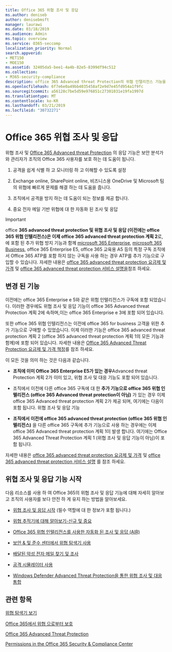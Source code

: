 ```yaml
---
title: Office 365 위협 조사 및 응답
ms.author: deniseb
author: denisebmsft
manager: laurawi
ms.date: 03/18/2019
ms.audience: Admin
ms.topic: overview
ms.service: O365-seccomp
localization_priority: Normal
search.appverid:
- MET150
- MOE150
ms.assetid: 32405da5-bee1-4a4b-82e5-8399df94c512
ms.collection:
- M365-security-compliance
description: office 365 Advanced threat Protection의 위협 인텔리전스 기능을 통해 조직에 대 한 위협을 파악 하 고, 맬웨어, 피싱 및 기타 공격에 대처 하 고 사용자를 대신 하 여 Office 365에서 검색 한 기타 공격과 위협을 검색할 수 있는 방법을 알아봅니다. 슬라이더.
ms.openlocfilehash: 6f7e6e0a49bb4035458af2e9d7e45fd954a1f9fc
ms.sourcegitcommit: a56128c7be5d59e976851c27301031e19fa1997d
ms.translationtype: MT
ms.contentlocale: ko-KR
ms.lasthandoff: 03/21/2019
ms.locfileid: "30732271"
---
```

# <a name="office-365-threat-investigation-and-response"></a>Office 365 위협 조사 및 응답

위협 조사 및 [Office 365 Advanced threat Protection](office-365-atp.md) 의 응답 기능은 보안 분석가와 관리자가 조직의 Office 365 사용자를 보호 하는 데 도움이 됩니다.
  
1. 공격을 쉽게 식별 하 고 모니터링 하 고 이해할 수 있도록 설정
    
2. Exchange online, SharePoint online, 비즈니스용 OneDrive 및 Microsoft 팀의 위협에 빠르게 문제를 해결 하는 데 도움을 줍니다.
    
3. 조직에서 공격을 방지 하는 데 도움이 되는 정보를 제공 합니다.

4. 중요 전자 메일 기반 위협에 대 한 자동화 된 조사 및 응답
    
> [!IMPORTANT]
> office **365 advanced threat protection 및 위협 조사 및 응답 (이전에는 office 365 위협 인텔리전스)은 이제 office 365 advanced threat protection 계획 2**로,에 포함 된 추가 위협 방지 기능과 함께 [microsoft 365 Enterprise](https://www.microsoft.com/microsoft-365/enterprise/home), [microsoft 365 Business](https://www.microsoft.com/microsoft-365/business), office 365 Enterprise E5, office 365 교육용 A5 등의 특정 구독 조직에서 Office 365 ATP를 포함 하지 않는 구독을 사용 하는 경우 ATP를 추가 기능으로 구입할 수 있습니다. 자세한 내용은 [office 365 advanced threat protection 요금제 및 가격](https://products.office.com/exchange/advance-threat-protection) 및 [office 365 advanced threat protection 서비스 설명을](https://docs.microsoft.com/office365/servicedescriptions/office-365-advanced-threat-protection-service-description#whats-new-in-office-365-advanced-threat-protection-atp)참조 하세요. 
  
## <a name="whats-changing"></a>변경 된 기능

이전에는 office 365 Enterprise e 5와 같은 위험 인텔리전스가 구독에 포함 되었습니다. 이러한 경우에도 위협 조사 및 응답 기능이 office 365 Advanced threat Protection 계획 2에 속하며,이는 office 365 Enterprise e 3에 포함 되어 있습니다. 

또한 office 365 위협 인텔리전스는 이전에 office 365 for business 고객을 위한 추가 기능으로 구매할 수 있었습니다. 이제 이러한 기능은 office 365 advanced threat protection 계획 2 (office 365 advanced threat protection 계획 1의 모든 기능과 함께)에 포함 되어 있습니다. 자세한 내용은 [Office 365 Advanced Threat Protection 요금제 및 가격 책정](https://products.office.com/exchange/advance-threat-protection)를 참조 하세요.

이 모든 것을 의미 하는 것은 다음과 같습니다.

- **조직에 이미 Office 365 Enterprise E5가 있는 경우**Advanced threat Protection 계획 2가 이미 있고, 위협 조사 및 대응 기능도 포함 되어 있습니다.

- 조직에서 이전에 다른 office 365 구독에 대 한 **추가 기능으로 office 365 위협 인텔리전스 (office 365 Advanced threat protection이 아님)** 가 있는 경우 이제 office 365 Advanced threat protection 계획 2가 제공 되며, 여기에는 다음이 포함 됩니다. 위협 조사 및 응답 기능 

- **조직에서 이전에 office 365 advanced threat protection (office 365 위협 인텔리전스)** 을 다른 office 365 구독에 추가 기능으로 사용 하는 경우에는 이제 office 365 Advanced threat protection 계획 1이 발생 합니다. 여기에는 Office 365 Advanced Threat Protection 계획 1 (위협 조사 및 응답 기능이 아님)이 포함 됩니다.

자세한 내용은 [office 365 advanced threat protection 요금제 및 가격](https://products.office.com/exchange/advance-threat-protection) 및 [office 365 advanced threat protection 서비스 설명](https://docs.microsoft.com/office365/servicedescriptions/office-365-advanced-threat-protection-service-description#whats-new-in-office-365-advanced-threat-protection-atp) 를 참조 하세요.

## <a name="get-started-with-threat-investigation-and-response-capabilities"></a>위협 조사 및 응답 기능 시작

다음 리소스를 사용 하 여 Office 365의 위협 조사 및 응답 기능에 대해 자세히 알아보고 조직의 사용자를 보다 안전 하 게 유지 하는 방법을 알아보세요.
  
- [위협 조사 및 응답 시작](get-started-with-ti.md) (필수 역할에 대 한 정보가 포함 됩니다.) 
    
- [위협 추적기에 대해 알아보기-신규 및 중요](threat-trackers.md)

- [Office 365 위협 인텔리전스를 사용한 자동화 된 조사 및 응답 (AIR)](automated-investigation-response-office.md)

- [보안 &amp; 및 준수 센터에서 위협 탐색기 사용](use-explorer-in-security-and-compliance.md)
    
- [배달된 악성 전자 메일 찾기 및 조사](investigate-malicious-email-that-was-delivered.md)
    
- [공격 시뮬레이터 사용](attack-simulator.md)
    
- [Windows Defender Advanced Threat Protection을 통한 위협 조사 및 대응 통합](integrate-office-365-ti-with-wdatp.md)
    
## <a name="related-topics"></a>관련 항목

[위협 탐색기 보기](threat-explorer-views.md)

[Office 365에서 위협 으로부터 보호](protect-against-threats.md)
  
[Office 365 Advanced Threat Protection](office-365-atp.md)
  
[Permissions in the Office 365 Security &amp; Compliance Center](permissions-in-the-security-and-compliance-center.md)
 
